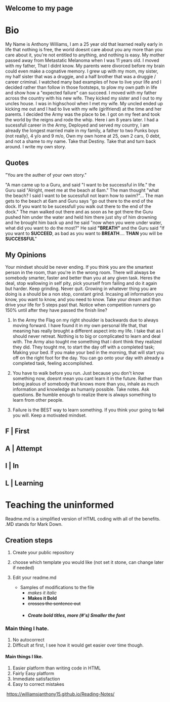 ## Welcome to my page

# Bio
My Name is Anthony Williams, I am a 25 year old that learned really early in life that nothing is free, the world doesnt care about you any more than you care about it, you're not entitled to anything, and nothing is easy. My mother passed away from Metastatic Melanoma when I was 11 years old. I moved with my father, That I didnt know. My parents were divorced before my brain could even make a cognative memory. I grew up with my mom, my sister, my half sister that was a druggie, and a half brother that was a druggie / career criminal. I watched many bad examples of how to live your life and I decided rather than follow in those footsteps, to plow my own path in life and show how a "expected failure" can succeed. I moved with my father across the country with his new wife. They kicked my sister and I out to my uncles house. I was in highschool when I met my wife. My uncled ended up kicking me out and I had to live with my wife (girlfriend) at the time and her parents. I decided the Army was the place to be. I got on my feet and took the world by the reigns and rode the whip. Here i am 8 years later. I had a sucessfull career in the Army, Deployed and served my country, I am already the longest married male in my family, a father to two Punks boys (not really), 4 y/o and 9 m/o, Own my own home at 25, own 2 cars, 0 debt, and not a shame to my name. Take that Destiny. Take that and turn back around. I write my own story. 

## Quotes
"You are the auther of your own story." 

"A man came up to a Guru, and said "I want to be successful in life." the Guru said "Alright, meet me at the beach at 6am." The man thought "what the beach? I said I want to be sucessfull not learn how to swim?"... The man gets to the beach at 6am and Guru says "go out there to the end of the dock. If you want to be sucessfull you walk out there to the end of the dock." The man walked out there and as soon as he got there the Guru pushed him under the water and held him there just shy of him drowning and he brought him back up and he said "now when you were under water, what did you want to do the most?" He said **"BREATH"** and the Guru said "If you want to **SUCCEED**, as bad as you want to **BREATH**.... **THAN** you will be **SUCCESSFUL**" 

## My Opinions
Your mindset should be never ending. If you think you are the smartest person in the room, than you're in the wrong room. There will always be somebody smarter, faster and better than you at any given task. Heres the deal, stop wallowing in self pity, pick yourself from failing and do it again but harder. Keep grinding. Never quit.  Growing in whatever thing you are doing is a should be a non stop, constant grind. Incasing all information you know, you want to know, and you need to know. Take your dream and than drive your life for 5 steps past that. Notice when competition runners go 150% until after they have passed the finish line? 

1. In the Army the Flag on my right shoulder is backwards due to always moving forward. I have found it in my own personal life that, that meaning has really brought a different aspect into my life. I take that as I should never retreat. Nothing is to big or complicated to learn and deal with. The Army also tought me something that i dont think they realized they did. They tought me, to start the day off with a completed task; Making your bed. If you make your bed in the morning, that will start you off on the right foot for the day. You can go onto your day with already a completed task, feeling accomplished. 

2. You have to walk before you run. Just because you don't know something now, doesnt mean you cant learn it in the future. Rather than being jealous of somebody that knows more than you, inhale as much information and knowledge as humanly possible. Take notes. Ask questions. Be humble enough to realize there is always something to learn from other people. 

3. Failure is the BEST way to learn something. If you think your going to ~~fail~~ you will. Keep a motivated mindset. 

  F | First
  ---------
  A | Attempt
  ---------
  I | In
  ---------
  L | Learning
  ---------
 
 # Teaching the uninformed
  
  Readme.md is a simplified version of HTML coding with all of the benefits. .MD stands for Mark Down.
  
 ## Creation steps
 
 1. Create your public repository
 
 2. choose which template you would like (not set it stone, can change later if needed)
 
 3. Edit your readme.md 
    - Samples of modifications to the file
      - *makes it italic*
      - **Makes it Bold**
      - ~~crosses the sentence out~~
      - ##### Create bold titles, more (#'s) Smaller the font
      
      
### Main thing I hate. 
  1. No autocorrect
  2. Difficult at first, I see how it would get easier over time though.
 
#### Main things I like.
  1. Easier platform than writing code in HTML
  2. Fairly Easy platform
  3. Immediate satisfaction
  4. Easy to correct mistakes

  
   https://williamsjanthony15.github.io/Reading-Notes/
